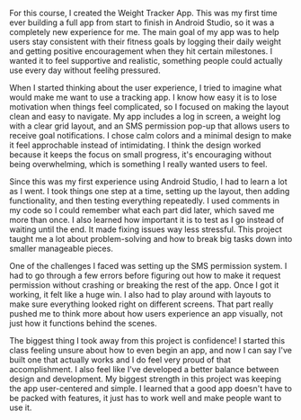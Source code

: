   For this course, I created the Weight Tracker App. This was my first time ever building a full app from start to finish in Android Studio, so it was a completely new experience for me. The main goal of my app was to help users stay consistent with their fitness goals by logging their daily weight and getting positive encouragement when they hit certain milestones. I wanted it to feel supportive and realistic, something people could actually use every day without feelihg pressured. 

  When I started thinking about the user experience, I tried to imagine what would make me want to use a tracking app. I know how easy it is to lose motivation when things feel complicated, so I focused on making the layout clean and easy to navigate. My app includes a log in screen, a weight log with a clear grid layout, and an SMS permission pop-up that allows users to receive goal notifications. I chose calm colors and a minimal design to make it feel approchable instead of intimidating. I think the design worked because it keeps the focus on small progress, it's encouraging without being overwhelming, which is something I really wanted users to feel. 

  Since this was my first experience using Android Studio, I had to learn a lot as I went. I took things one step at a time, setting up the layout, then adding functionality, and then testing everything repeatedly. I used comments in my code so I could remember what each part did later, which saved me more than once. I also learned how important it is to test as I go instead of waiting until the end. It made fixing issues way less stressful. This project taught me a lot about problem-solving and how to break big tasks down into smaller manageable pieces. 

  One of the challenges I faced was setting up the SMS permission system. I had to go through a few errors before figuring out how to make it request permission without crashing or breaking the rest of the app. Once I got it working, it felt like a huge win. I also had to play around with layouts to make sure everything looked right on different screens. That part really pushed me to think more about how users experience an app visually, not just how it functions behind the scenes. 

  The biggest thing I took away from this project is confidence! I started this class feeling unsure about how to even begin an app, and now I can say I've built one that actually works and I do feel very proud of that accomplishment. I also feel like I've developed a better balance between design and development. My biggest strength in this project was keeping the app user-centered and simple. I learned that a good app doesn't have to be packed with features, it just has to work well and make people want to use it. 
